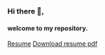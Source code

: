 ### Hi there 👋,
#### welcome to my repository.

<!--
**umangbhardwaj2001/umangbhardwaj2001** is a ✨ _special_ ✨ repository because its `README.md` (this file) appears on your GitHub profile.

Here are some ideas to get you started:

- 🔭 I’m currently working on ...
- 🌱 I’m currently learning ...
- 👯 I’m looking to collaborate on ...
- 🤔 I’m looking for help with ...
- 💬 Ask me about ...
- 📫 How to reach me: ...
- 😄 Pronouns: ...
- ⚡ Fun fact: ...
-->

[Resume](https://umangbhardwaj2001.github.io/resume/)
[Download resume pdf](https://github.com/umangbhardwaj2001/resume/raw/master/umang.pdf)
